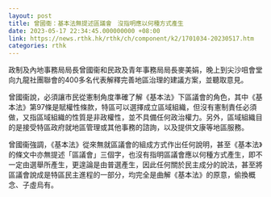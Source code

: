 ```yaml
---
layout: post
title: 曾國衞：基本法無提述區議會　沒指明應以何種方式產生
date: 2023-05-17 22:34:45.000000000 +08:00
link: https://news.rthk.hk/rthk/ch/component/k2/1701034-20230517.htm
categories: rthk
---
```


政制及內地事務局局長曾國衞和民政及青年事務局局長麥美娟，晚上到尖沙咀會堂向九龍社團聯會的400多名代表解釋完善地區治理的建議方案，並聽取意見。

曾國衞說，必須讓市民從憲制角度準確了解《基本法》下區議會的角色，其中《基本法》第97條是賦權性條款，特區可以選擇成立區域組織，但沒有憲制責任必須做，又指區域組織的性質是非政權性，並不具備任何政治權力。另外，區域組織目的是接受特區政府就地區管理或其他事務的諮詢，以及提供文康等地區服務。

曾國衞強調，《基本法》從來無就區議會的組成方式作出任何說明，甚至《基本法》的條文中亦無提述「區議會」三個字，也沒有指明區議會應以何種方式產生，即不一定由選舉所產生，更遑論是由普選產生，因此任何關於民主成分的說法，甚至將區議會說成是特區民主進程的一部分，均完全是曲解《基本法》的原意，偷換概念、子虛烏有。
